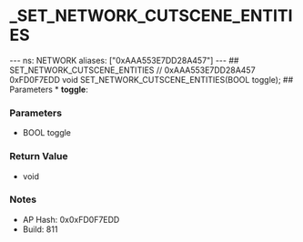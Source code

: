 # _SET_NETWORK_CUTSCENE_ENTITIES

--- ns: NETWORK aliases: ["0xAAA553E7DD28A457"] --- ## SET_NETWORK_CUTSCENE_ENTITIES  // 0xAAA553E7DD28A457 0xFD0F7EDD void SET_NETWORK_CUTSCENE_ENTITIES(BOOL toggle);   ## Parameters * **toggle**:

### Parameters
* BOOL toggle

### Return Value
* void

### Notes
* AP Hash: 0x0xFD0F7EDD
* Build: 811

